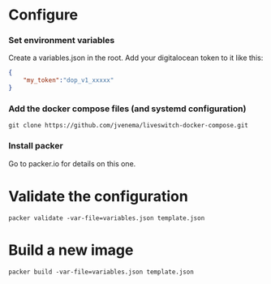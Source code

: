 # Configure

### Set environment variables
Create a variables.json in the root. Add your digitalocean token to it like this:

```json
{
    "my_token":"dop_v1_xxxxx"
}
```

### Add the docker compose files (and systemd configuration)
`git clone https://github.com/jvenema/liveswitch-docker-compose.git`


### Install packer
Go to packer.io for details on this one.

# Validate the configuration
`packer validate -var-file=variables.json template.json`

# Build a new image
`packer build -var-file=variables.json template.json`